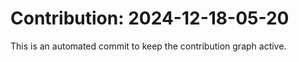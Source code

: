 # Contribution: 2024-12-18-05-20
This is an automated commit to keep the contribution graph active.

